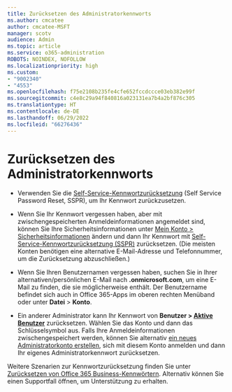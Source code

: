 ```yaml
---
title: Zurücksetzen des Administratorkennworts
ms.author: cmcatee
author: cmcatee-MSFT
manager: scotv
audience: Admin
ms.topic: article
ms.service: o365-administration
ROBOTS: NOINDEX, NOFOLLOW
ms.localizationpriority: high
ms.custom:
- "9002340"
- "4553"
ms.openlocfilehash: f75e2108b235fe4cfe652fccdccce03eb382e99f
ms.sourcegitcommit: c4e8c29a94f840816a023131ea7b4a2bf876c305
ms.translationtype: HT
ms.contentlocale: de-DE
ms.lasthandoff: 06/29/2022
ms.locfileid: "66276436"
---
```

# <a name="admin-password-reset"></a>Zurücksetzen des Administratorkennworts

- Verwenden Sie die [Self-Service-Kennwortzurücksetzung](https://passwordreset.microsoftonline.com/) (Self Service Password Reset, SSPR), um Ihr Kennwort zurückzusetzen.

- Wenn Sie Ihr Kennwort vergessen haben, aber mit zwischengespeicherten Anmeldeinformationen angemeldet sind, können Sie Ihre Sicherheitsinformationen unter [Mein Konto > Sicherheitsinformationen](https://mysignins.microsoft.com/security-info) ändern und dann Ihr Kennwort mit [Self-Service-Kennwortzurücksetzung (SSPR)](https://passwordreset.microsoftonline.com/) zurücksetzen. (Die meisten Konten benötigen eine alternative E-Mail-Adresse und Telefonnummer, um die Zurücksetzung abzuschließen.)

- Wenn Sie Ihren Benutzernamen vergessen haben, suchen Sie in Ihrer alternativen/persönlichen E-Mail nach **.onmicrosoft.com**, um eine E-Mail zu finden, die sie möglicherweise enthält.  Der Benutzername befindet sich auch in Office 365-Apps im oberen rechten Menüband oder unter **Datei** > **Konto**.

- Ein anderer Administrator kann Ihr Kennwort von **Benutzer > [Aktive Benutzer](https://portal.office.com/adminportal/home#/users)** zurücksetzen. Wählen Sie das Konto und dann das Schlüsselsymbol aus.  Falls Ihre Anmeldeinformationen zwischengespeichert werden, können Sie alternativ [ein neues Administratorkonto erstellen](https://portal.office.com/adminportal/home#/users), sich mit diesem Konto anmelden und dann Ihr eigenes Administratorkennwort zurücksetzen.

Weitere Szenarien zur Kennwortzurücksetzung finden Sie unter [Zurücksetzen von Office 365 Business-Kennwörtern](https://docs.microsoft.com/microsoft-365/admin/add-users/reset-passwords). Alternativ können Sie einen Supportfall öffnen, um Unterstützung zu erhalten.
